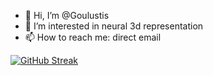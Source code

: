 - 👋 Hi, I’m @Goulustis
- 👀 I’m interested in neural 3d representation
- 📫 How to reach me: direct email


[![GitHub Streak](https://streak-stats.demolab.com/?user=Goulustis)](https://git.io/streak-stats)

<!---
Goulustis/Goulustis is a ✨ special ✨ repository because its `README.md` (this file) appears on your GitHub profile.
You can click the Preview link to take a look at your changes.
--->
